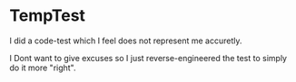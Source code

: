 # TempTest
I did a code-test which I feel does not represent me accuretly. 

I Dont want to give excuses so I just reverse-engineered the test to simply do it more "right". 
